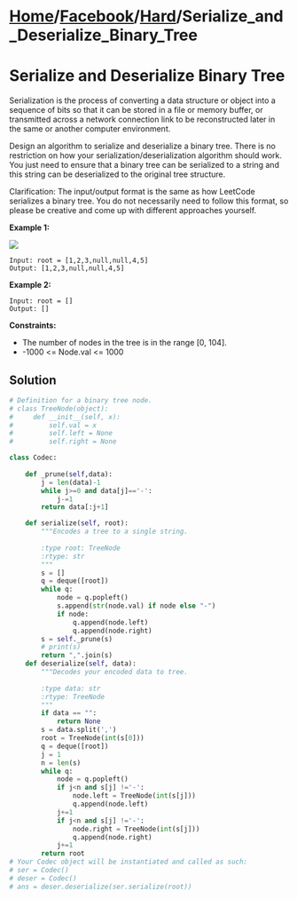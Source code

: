 # [Home](./../..)/[Facebook](./..)/[Hard](./)/Serialize_and_Deserialize_Binary_Tree
<h1>Serialize and Deserialize Binary Tree</h1>

<p>
Serialization is the process of converting a data structure or object into a sequence of bits so that it can be stored in a file or memory buffer, or transmitted across a network connection link to be reconstructed later in the same or another computer environment.
</p>
<p>
Design an algorithm to serialize and deserialize a binary tree. There is no restriction on how your serialization/deserialization algorithm should work. You just need to ensure that a binary tree can be serialized to a string and this string can be deserialized to the original tree structure.
</p>
<p>
Clarification: The input/output format is the same as how LeetCode serializes a binary tree. You do not necessarily need to follow this format, so please be creative and come up with different approaches yourself.
</p>

<b>Example 1:</b>

<img src="https://assets.leetcode.com/uploads/2020/09/15/serdeser.jpg">

    Input: root = [1,2,3,null,null,4,5]
    Output: [1,2,3,null,null,4,5]
    
<b>Example 2:</b>

    Input: root = []
    Output: []

<b>Constraints:</b>

- The number of nodes in the tree is in the range [0, 104].
- -1000 <= Node.val <= 1000

<h2>Solution</h2>

```python
# Definition for a binary tree node.
# class TreeNode(object):
#     def __init__(self, x):
#         self.val = x
#         self.left = None
#         self.right = None

class Codec:
    
    def _prune(self,data):
        j = len(data)-1
        while j>=0 and data[j]=='-':
            j-=1
        return data[:j+1]

    def serialize(self, root):
        """Encodes a tree to a single string.
        
        :type root: TreeNode
        :rtype: str
        """
        s = []
        q = deque([root])
        while q:
            node = q.popleft()
            s.append(str(node.val) if node else "-")
            if node:
                q.append(node.left)
                q.append(node.right)    
        s = self._prune(s)
        # print(s)
        return ",".join(s)
    def deserialize(self, data):
        """Decodes your encoded data to tree.
        
        :type data: str
        :rtype: TreeNode
        """
        if data == "":
            return None
        s = data.split(',')
        root = TreeNode(int(s[0]))
        q = deque([root])
        j = 1
        n = len(s)
        while q:
            node = q.popleft()
            if j<n and s[j] !='-':
                node.left = TreeNode(int(s[j]))
                q.append(node.left)
            j+=1
            if j<n and s[j] !='-':
                node.right = TreeNode(int(s[j]))
                q.append(node.right)
            j+=1    
        return root
# Your Codec object will be instantiated and called as such:
# ser = Codec()
# deser = Codec()
# ans = deser.deserialize(ser.serialize(root))
```

